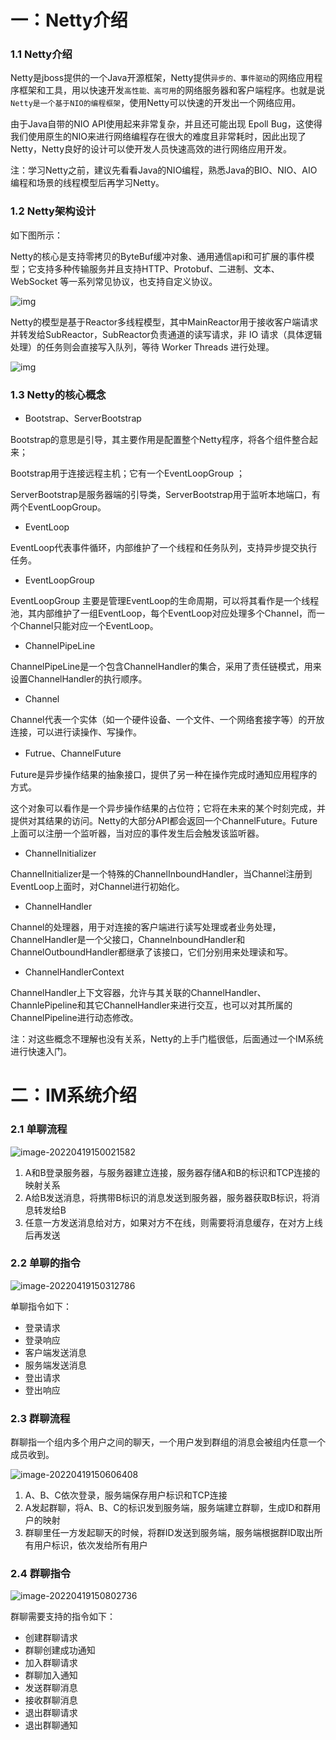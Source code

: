 # 一：Netty介绍

### 1.1 Netty介绍

Netty是jboss提供的一个Java开源框架，Netty提供`异步的、事件驱动`的网络应用程序框架和工具，用以快速开发`高性能、高可用`的网络服务器和客户端程序。也就是说`Netty是一个基于NIO的编程框架`，使用Netty可以快速的开发出一个网络应用。

由于Java自带的NIO API使用起来非常复杂，并且还可能出现 Epoll Bug，这使得我们使用原生的NIO来进行网络编程存在很大的难度且非常耗时，因此出现了Netty，Netty良好的设计可以使开发人员快速高效的进行网络应用开发。

注：学习Netty之前，建议先看看Java的NIO编程，熟悉Java的BIO、NIO、AIO编程和场景的线程模型后再学习Netty。

### 1.2 Netty架构设计

如下图所示：

Netty的核心是支持零拷贝的ByteBuf缓冲对象、通用通信api和可扩展的事件模型；它支持多种传输服务并且支持HTTP、Protobuf、二进制、文本、WebSocket 等一系列常见协议，也支持自定义协议。

![img](http://rocks526.top/lzx/1277268-20190219150626351-482632846.png)

Netty的模型是基于Reactor多线程模型，其中MainReactor用于接收客户端请求并转发给SubReactor，SubReactor负责通道的读写请求，非 IO 请求（具体逻辑处理）的任务则会直接写入队列，等待 Worker Threads 进行处理。

![img](http://rocks526.top/lzx/1277268-20190219152254900-1708549562.png)

### 1.3 Netty的核心概念

- Bootstrap、ServerBootstrap

Bootstrap的意思是引导，其主要作用是配置整个Netty程序，将各个组件整合起来；

Bootstrap用于连接远程主机；它有一个EventLoopGroup ；

ServerBootstrap是服务器端的引导类，ServerBootstrap用于监听本地端口，有两个EventLoopGroup。

- EventLoop

EventLoop代表事件循环，内部维护了一个线程和任务队列，支持异步提交执行任务。

- EventLoopGroup

EventLoopGroup 主要是管理EventLoop的生命周期，可以将其看作是一个线程池，其内部维护了一组EventLoop，每个EventLoop对应处理多个Channel，而一个Channel只能对应一个EventLoop。

- ChannelPipeLine

ChannelPipeLine是一个包含ChannelHandler的集合，采用了责任链模式，用来设置ChannelHandler的执行顺序。

- Channel

Channel代表一个实体（如一个硬件设备、一个文件、一个网络套接字等）的开放连接，可以进行读操作、写操作。

- Futrue、ChannelFuture

Future是异步操作结果的抽象接口，提供了另一种在操作完成时通知应用程序的方式。

这个对象可以看作是一个异步操作结果的占位符；它将在未来的某个时刻完成，并提供对其结果的访问。Netty的大部分API都会返回一个ChannelFuture。Future上面可以注册一个监听器，当对应的事件发生后会触发该监听器。

- ChannelInitializer

ChannelInitializer是一个特殊的ChannelInboundHandler，当Channel注册到EventLoop上面时，对Channel进行初始化。

- ChannelHandler

Channel的处理器，用于对连接的客户端进行读写处理或者业务处理，ChannelHandler是一个父接口，ChannelnboundHandler和ChannelOutboundHandler都继承了该接口，它们分别用来处理读和写。

- ChannelHandlerContext

ChannelHandler上下文容器，允许与其关联的ChannelHandler、ChannlePipeline和其它ChannelHandler来进行交互，也可以对其所属的ChannelPipeline进行动态修改。

注：对这些概念不理解也没有关系，Netty的上手门槛很低，后面通过一个IM系统进行快速入门。

#  二：IM系统介绍

### 2.1 单聊流程

![image-20220419150021582](http://rocks526.top/lzx/image-20220419150021582.png)

1. A和B登录服务器，与服务器建立连接，服务器存储A和B的标识和TCP连接的映射关系
2. A给B发送消息，将携带B标识的消息发送到服务器，服务器获取B标识，将消息转发给B
3. 任意一方发送消息给对方，如果对方不在线，则需要将消息缓存，在对方上线后再发送

### 2.2 单聊的指令

![image-20220419150312786](http://rocks526.top/lzx/image-20220419150312786.png)

单聊指令如下：

- 登录请求
- 登录响应
- 客户端发送消息
- 服务端发送消息
- 登出请求
- 登出响应

### 2.3 群聊流程

群聊指一个组内多个用户之间的聊天，一个用户发到群组的消息会被组内任意一个成员收到。

![image-20220419150606408](http://rocks526.top/lzx/image-20220419150606408.png)

1. A、B、C依次登录，服务端保存用户标识和TCP连接
2. A发起群聊，将A、B、C的标识发到服务端，服务端建立群聊，生成ID和群用户的映射
3. 群聊里任一方发起聊天的时候，将群ID发送到服务端，服务端根据群ID取出所有用户标识，依次发给所有用户

### 2.4 群聊指令

![image-20220419150802736](http://rocks526.top/lzx/image-20220419150802736.png)

群聊需要支持的指令如下：

- 创建群聊请求
- 群聊创建成功通知
- 加入群聊请求
- 群聊加入通知
- 发送群聊消息
- 接收群聊消息
- 退出群聊请求
- 退出群聊通知









